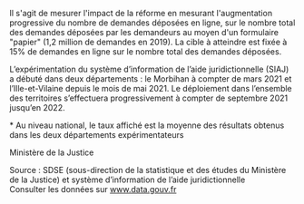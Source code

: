 <p>
Il s'agit de mesurer l'impact de la réforme en mesurant l'augmentation progressive du nombre de demandes déposées en ligne, sur le nombre total des demandes déposées par les demandeurs au moyen d'un formulaire "papier" (1,2 million de demandes en 2019). 
La cible à atteindre est fixée à 15% de demandes en ligne sur le nombre total des demandes déposées.
</p>
<p>
 L’expérimentation du système d’information de l’aide juridictionnelle (SIAJ) a débuté dans deux départements : le Morbihan à compter de mars 2021 et l’Ille-et-Vilaine depuis le mois de mai 2021. Le déploiement dans l’ensemble des territoires s’effectuera progressivement à compter de septembre 2021 jusqu’en 2022.
</p>
<p>
 * Au niveau national, le taux affiché est la moyenne des résultats obtenus dans les deux départements expérimentateurs
</p>
Ministère de la Justice
<p class="font-italic body-2">Source : SDSE (sous-direction de la statistique et des études du Ministère de la Justice) et système d’information de l’aide juridictionnelle <br> Consulter les données sur <a target="_blank" href="https://www.data.gouv.fr/fr/datasets/barometre-des-resultats-de-laction-publique/">www.data.gouv.fr</a></p>